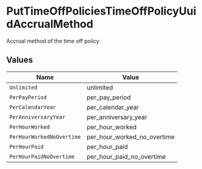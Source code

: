 # PutTimeOffPoliciesTimeOffPolicyUuidAccrualMethod

Accrual method of the time off policy


## Values

| Name                        | Value                       |
| --------------------------- | --------------------------- |
| `Unlimited`                 | unlimited                   |
| `PerPayPeriod`              | per_pay_period              |
| `PerCalendarYear`           | per_calendar_year           |
| `PerAnniversaryYear`        | per_anniversary_year        |
| `PerHourWorked`             | per_hour_worked             |
| `PerHourWorkedNoOvertime`   | per_hour_worked_no_overtime |
| `PerHourPaid`               | per_hour_paid               |
| `PerHourPaidNoOvertime`     | per_hour_paid_no_overtime   |